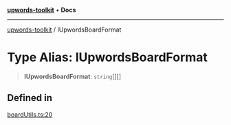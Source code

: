 [**upwords-toolkit**](../README.md) • **Docs**

***

[upwords-toolkit](../globals.md) / IUpwordsBoardFormat

# Type Alias: IUpwordsBoardFormat

> **IUpwordsBoardFormat**: `string`[][]

## Defined in

[boardUtils.ts:20](https://github.com/PossibilityZero/upwords-toolkit/blob/88bd741b283b4e85f6340d5666373c00631373bd/src/boardUtils.ts#L20)
